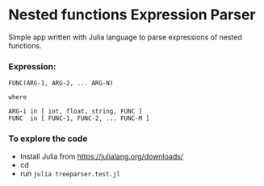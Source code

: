 # Nested functions Expression Parser
Simple app written with Julia language to parse expressions of nested functions.  

### Expression:
```
FUNC(ARG-1, ARG-2, ... ARG-N)

where

ARG-i in [ int, float, string, FUNC ]
FUNC  in [ FUNC-1, FUNC-2, ... FUNC-M ]
```

### To explore the code
- Install Julia from https://julialang.org/downloads/
- cd <this repo root>
- run `julia treeparser.test.jl`
